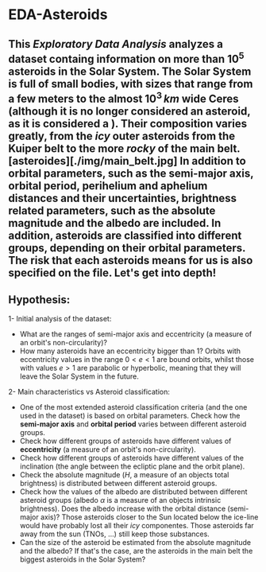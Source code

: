 # EDA-Asteroids

 This *Exploratory Data Analysis* analyzes a dataset containg information on more than $10^5$ asteroids in the Solar System. The Solar System is full of small bodies, with sizes that range from a few meters to the almost $10^3\,km$ wide Ceres (although it is no longer considered an asteroid, as it is considered a ). Their composition varies greatly, from the *icy* outer asteroids from the Kuiper belt to the more *rocky* of the main belt.
 [asteroides][./img/main_belt.jpg]
 In addition to orbital parameters, such as the semi-major axis, orbital period, perihelium and aphelium distances and their uncertainties, brightness related parameters, such as the absolute magnitude and the albedo are included. In addition, asteroids are classified into different groups, depending on their orbital parameters. The risk that each asteroids means for us is also specified on the file. Let's get into depth!
---
## Hypothesis:
1- Initial analysis of the dataset:
- What are the ranges of semi-major axis and eccentricity (a measure of an orbit's non-circularity)?
- How many asteroids have an eccentricity bigger than 1? Orbits with eccentricity values in the range $0 < e < 1$ are bound orbits, whilst those with values $e > 1$ are parabolic or hyperbolic, meaning that they will leave the Solar System in the future.

2- Main characteristics vs Asteroid classification:
- One of the most extended asteroid classification criteria (and the one used in the dataset) is based on orbital parameters. Check how the **semi-major axis** and **orbital period** varies between different asteroid groups.
- Check how different groups of asteroids have different values of **eccentricity** (a measure of an orbit's non-circularity).
- Check how different groups of asteroids have different values of the inclination (the angle between the ecliptic plane and the orbit plane).
- Check the absolute magnitude ($H$, a measure of an objects total brightness) is distributed between different asteroid groups.
- Check how the values of the albedo are distributed between different asteroid groups (albedo $\alpha$ is a measure of an objects intrinsic brightness). Does the albedo increase with the orbital distance (semi-major axis)? Those asteroids closer to the Sun located below the ice-line would have probably lost all their *icy* componentes. Those asteroids far away from the sun (TNOs, ...) still keep those substances.
- Can the size of the asteroid be estimated from the absolute magnitude and the albedo? If that's the case, are the asteroids in the main belt the biggest asteroids in the Solar System?
